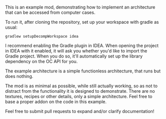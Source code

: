 This is an example mod, demonstrating how to implement an architecture that can be accessed from computer cases.

To run it, after cloning the repository, set up your workspace with gradle as usual:
```
gradlew setupDecompWorkspace idea
```
I recommend enabling the Gradle plugin in IDEA. When opening the project in IDEA with it enabled, it will ask you whether you'd like to import the Gradle project. When you do so, it'll automatically set up the library dependency on the OC API for you.

The example architecture is a simple functionless architecture, that runs but does nothing.

The mod is as minimal as possible, while still actually working, so as not to distract from the functionality it is designed to demonstrate. There are no textures, recipes or other details, only a simple architecture. Feel free to base a proper addon on the code in this example.

Feel free to submit pull requests to expand and/or clarify documentation!
